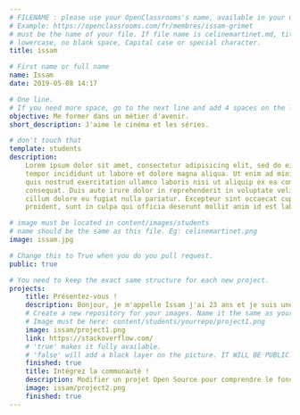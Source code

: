 ```yaml
---
# FILENAME : please use your OpenClassrooms's name, available in your url.
# Example: https://openclassrooms.com/fr/membres/issam-grimet
# must be the name of your file. If file name is celinemartinet.md, title is celinemartinet.
# lowercase, no blank space, Capital case or special character.
title: issam

# First name or full name
name: Issam
date: 2019-05-08 14:17

# One line.
# If you need more space, go to the next line and add 4 spaces on the left, as in 'description'.
objective: Me former dans un métier d'avenir.
short_description: J'aime le cinéma et les séries.

# don't touch that
template: students
description:
    Lorem ipsum dolor sit amet, consectetur adipisicing elit, sed do eiusmod
    tempor incididunt ut labore et dolore magna aliqua. Ut enim ad minim veniam,
    quis nostrud exercitation ullamco laboris nisi ut aliquip ex ea commodo
    consequat. Duis aute irure dolor in reprehenderit in voluptate velit esse
    cillum dolore eu fugiat nulla pariatur. Excepteur sint occaecat cupidatat non
    proident, sunt in culpa qui officia deserunt mollit anim id est laborum.

# image must be located in content/images/students
# name should be the same as this file. Eg: celinemartinet.png
image: issam.jpg

# Change this to True when you do you pull request.
public: true

# You need to keep the exact same structure for each new project.
projects:
    title: Présentez-vous !
    description: Bonjour, je m'appelle Issam j'ai 23 ans et je suis une formation dans le développement iOS.
    # Create a new repository for your images. Name it the same as your nickname and profile picture.
    # Image must be here: content/students/yourrepo/project1.png
    image: issam/project1.png
    link: https://stackoverflow.com/
    # 'true' makes it fully available.
    # 'false' will add a black layer on the picture. IT WILL BE PUBLIC!
    finished: true
    title: Intégrez la communauté !
    description: Modifier un projet Open Source pour comprendre le fonctionnement de Git, de Github et des pull requests.
    image: issam/project2.png
    finished: true
---    
```

